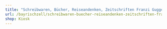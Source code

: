 ```yaml
---
title: "Schreibwaren, Bücher, Reiseandenken, Zeitschriften Franzi Guggemos"
url: /bayrischzell/schreibwaren-buecher-reiseandenken-zeitschriften-franzi-guggemos/
shop: Kiosk
---
```

